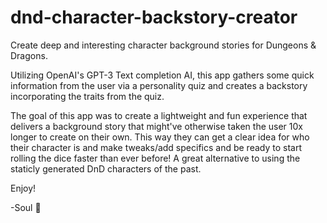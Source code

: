 # dnd-character-backstory-creator
Create deep and interesting character background stories for Dungeons &amp; Dragons.

Utilizing OpenAI's GPT-3 Text completion AI, this app gathers some quick information from the user via a personality quiz and creates a backstory incorporating the traits from the quiz.

The goal of this app was to create a lightweight and fun experience that delivers a background story that might've otherwise taken the user 10x longer to create on their own. This way they can get a clear idea for who their character is and make tweaks/add specifics and be ready to start rolling the dice faster than ever before! A great alternative to using the staticly generated DnD characters of the past.

Enjoy!

-Soul 🐉
